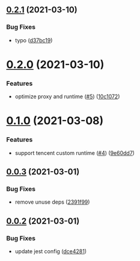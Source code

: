 ## [0.2.1](https://github.com/serverless-plus/serverless-http/compare/v0.2.0...v0.2.1) (2021-03-10)


### Bug Fixes

* typo ([d37bc19](https://github.com/serverless-plus/serverless-http/commit/d37bc19444b08aaa9ef747e5caa9842cedc1f059))

# [0.2.0](https://github.com/serverless-plus/serverless-http/compare/v0.1.0...v0.2.0) (2021-03-10)


### Features

* optimize proxy and runtime ([#5](https://github.com/serverless-plus/serverless-http/issues/5)) ([10c1072](https://github.com/serverless-plus/serverless-http/commit/10c1072507ad6b458c57af0843019ed7d3d5e587))

# [0.1.0](https://github.com/serverless-plus/serverless-http/compare/v0.0.3...v0.1.0) (2021-03-08)


### Features

* support tencent custom runtime ([#4](https://github.com/serverless-plus/serverless-http/issues/4)) ([9e60dd7](https://github.com/serverless-plus/serverless-http/commit/9e60dd777f291a43a0c7189507d22123856bae9f))

## [0.0.3](https://github.com/serverless-plus/serverless-http/compare/v0.0.2...v0.0.3) (2021-03-01)


### Bug Fixes

* remove unuse deps ([2391f99](https://github.com/serverless-plus/serverless-http/commit/2391f994817a53fcb3399dd295ce9d90b72b6be7))

## [0.0.2](https://github.com/serverless-plus/serverless-http/compare/v0.0.1...v0.0.2) (2021-03-01)


### Bug Fixes

* update jest config ([dce4281](https://github.com/serverless-plus/serverless-http/commit/dce42813ccc09374e96853bc54ab5d1f432d3cae))
